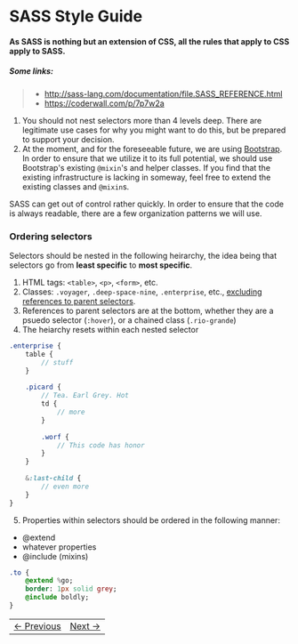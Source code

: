 # SASS Style Guide

#### As SASS is nothing but an extension of CSS, all the rules that apply to CSS apply to SASS.

##### Some links:

> - http://sass-lang.com/documentation/file.SASS_REFERENCE.html
> - https://coderwall.com/p/7p7w2a

1. You should not nest selectors more than 4 levels deep. There are legitimate use cases for why you might want to do this, but be prepared to support your decision. 
2. At the moment, and for the foreseeable future, we are using [Bootstrap](http://getbootstrap.com/). In order to ensure that we utilize it to its full potential, we should use Bootstrap's existing `@mixin`'s and helper classes. If you find that the existing infrastructure is lacking in someway, feel free to extend the existing classes and `@mixin`s.

SASS can get out of control rather quickly. In order to ensure that the code is always readable, there are a few organization patterns we will use.

### Ordering selectors

Selectors should be nested in the following heirarchy, the idea being that selectors go from __least specific__ to __most specific__.

 1. HTML tags: `<table>`, `<p>`, `<form>`, etc.
 2. Classes: `.voyager`, `.deep-space-nine`, `.enterprise`, etc., [excluding references to parent selectors](http://sass-lang.com/documentation/file.SASS_REFERENCE.html#referencing_parent_selectors_).
 3. References to parent selectors are at the bottom, whether they are a psuedo selector (`:hover`), or a chained class (`.rio-grande`)
 4. The heiarchy resets within each nested selector

```sass
.enterprise {
    table {
        // stuff
    }
    
    .picard {
        // Tea. Earl Grey. Hot
        td {
            // more
        }
        
        .worf {
            // This code has honor
        }
    }
    
    &:last-child {
        // even more
    }
}

```

5. Properties within selectors should be ordered in the following manner:
 - @extend
 - whatever properties
 - @include (mixins)
 
```sass
.to {
    @extend %go;
    border: 1px solid grey;
    @include boldly;
}
```

<table><tr><td><a href="../Chapter-4/README.md">&larr; Previous</a></td><td><a href="../Chapter-6/README.md">Next &rarr;</a></td></tr></table>
